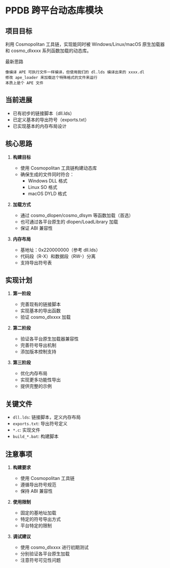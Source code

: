 # PPDB 跨平台动态库模块

## 项目目标

利用 Cosmopolitan 工具链，实现能同时被 Windows/Linux/macOS 原生加载器和 cosmo_dlxxxx 系列函数加载的动态库。

最新思路

```
像编译 APE 可执行文件一样编译，但使用我们的 dl.lds 编译出来的 xxxx.dl
修改 ape_loader 来加载这个特殊格式的文件来运行
本质上是个 APE 文件
```

## 当前进展

- 已有初步的链接脚本（dll.lds）
- 已定义基本的导出符号（exports.txt）
- 已实现基本的内存布局设计

## 核心思路

1. **构建目标**
   - 使用 Cosmopolitan 工具链构建动态库
   - 确保生成的文件同时符合：
     * Windows DLL 格式
     * Linux SO 格式
     * macOS DYLD 格式

2. **加载方式**
   - 通过 cosmo_dlopen/cosmo_dlsym 等函数加载（首选）
   - 也可通过各平台原生的 dlopen/LoadLibrary 加载
   - 保证 ABI 兼容性

3. **内存布局**
   - 基地址：0x220000000（参考 dll.lds）
   - 代码段（R-X）和数据段（RW-）分离
   - 支持导出符号表

## 实现计划

1. **第一阶段**
   - 完善现有的链接脚本
   - 实现基本的导出函数
   - 验证 cosmo_dlxxxx 加载

2. **第二阶段**
   - 验证各平台原生加载器兼容性
   - 完善符号导出机制
   - 添加版本控制支持

3. **第三阶段**
   - 优化内存布局
   - 实现更多功能性导出
   - 提供完整的示例

## 关键文件

- `dll.lds`: 链接脚本，定义内存布局
- `exports.txt`: 导出符号定义
- `*.c`: 实现文件
- `build_*.bat`: 构建脚本

## 注意事项

1. **构建要求**
   - 使用 Cosmopolitan 工具链
   - 遵循导出符号规范
   - 保持 ABI 兼容性

2. **使用限制**
   - 固定的基地址加载
   - 特定的符号导出方式
   - 平台特定的限制

3. **调试建议**
   - 使用 cosmo_dlxxxx 进行初期测试
   - 分别验证各平台原生加载
   - 注意符号可见性问题 